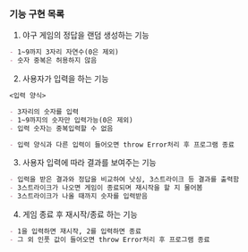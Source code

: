 ### 기능 구현 목록

1. 야구 게임의 정답을 랜덤 생성하는 기능

```md
- 1~9까지 3자리 자연수(0은 제외)
- 숫자 중복은 허용하지 않음
```

2. 사용자가 입력을 하는 기능

```md
<입력 양식>

- 3자리의 숫자를 입력
- 1~9까지의 숫자만 입력가능(0은 제외)
- 입력 숫자는 중복입력할 수 없음

- 입력 양식과 다른 입력이 들어오면 throw Error처리 후 프로그램 종료
```

3. 사용자 입력에 따라 결과를 보여주는 기능

```md
- 입력을 받은 결과와 정답을 비교하여 낫싱, 3스트라이크 등 결과를 출력함
- 3스트라이크가 나오면 게임이 종료되며 재시작을 할 지 물어봄
- 3스트라이크가 나올 때까지 숫자를 입력받음
```

4. 게임 종료 후 재시작/종료 하는 기능

```md
- 1을 입력하면 재시작, 2를 입력하면 종료
- 그 외 인풋 값이 들어오면 throw Error처리 후 프로그램 종료
```
